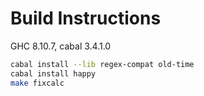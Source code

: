# Build Instructions

GHC 8.10.7, cabal 3.4.1.0

```sh
cabal install --lib regex-compat old-time
cabal install happy
make fixcalc
```
